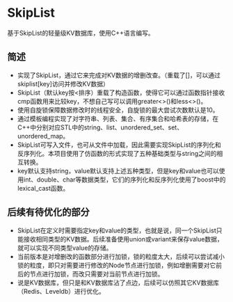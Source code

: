 # SkipList
基于SkipList的轻量级KV数据库，使用C++语言编写。

## 简述
- 实现了SkipList，通过它来完成对KV数据的增删改查。（重载了[]，可以通过skiplist[key]访问并修改KV数据）
- SkipList（默认key按<排序）重载了构造函数，使得它可以通过函数指针接收cmp函数用来比较key，不想自己写可以调用greater<>()和less<>()。
- 使用自旋锁保障数据修改时的线程安全，自旋锁的最大尝试次数默认是10。
- 通过模板编程实现了对字符串、列表、集合、有序集合和哈希表的存储，在C++中分别对应STL中的string、list、unordered_set、set、unordered_map。
- SkipList可写入文件，也可从文件中加载，因此需要实现SkipList的序列化和反序列化。本项目使用了仿函数的形式实现了五种基础类型与string之间的相互转换。
- key默认支持string，value默认支持上述五种类型，但是key和value也可以使用int、double、char等数据类型，它们的序列化和反序列化使用了boost中的lexical_cast函数。


## 后续有待优化的部分
- SkipList在定义时需要指定key和value的类型，也就是说，同一个SkipList只能接收相同类型的KV数据。后续准备使用union或variant来保存value数据，就可以实现不同类型value的存储。
- 当前版本是对增删改的函数部分进行加锁，锁的粒度太大，后续可以尝试减小锁的粒度，即只对需要进行修改的Node节点进行加锁，例如增删需要对它前后的节点进行加锁，而改只需要对当前节点进行加锁。
- 说是KV数据库，但只是和KV数据库沾了点边，后续可以仿照其它KV数据库（Redis、Leveldb）进行优化。